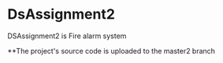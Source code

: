 # DsAssignment2
DSAssignment2 is Fire alarm system

**The project's source code is uploaded to the master2 branch


